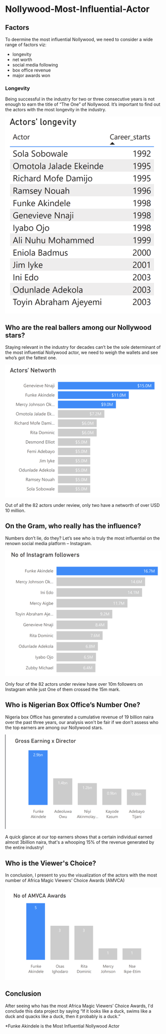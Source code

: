# Nollywood-Most-Influential-Actor

## Factors
To deermine the most influential Nollywood, we need to consider a wide range of factors viz: 
- longevity
- net worth
- social media following
- box office revenue
- major awards won

### Longevity

Being successful in the industry for two or three consecutive years is not enough to earn the title of “The One” of Nollywood. It’s important to find out the actors with the most longevity in the industry.

![](https://github.com/saintgokex/Nollywood-Most-Influential-/blob/d5ffa0b85d8e3d1c1e8ad5b38bcdfb46c0e117a2/Screenshot_20240430-015528.png)

## Who are the real ballers among our Nollywood stars?
Staying relevant in the industry for decades can’t be the sole determinant of the most influential Nollywood actor, we need to weigh the wallets and see who’s got the fattest one.

![](https://github.com/saintgokex/Nollywood-Most-Influential-/blob/d5ffa0b85d8e3d1c1e8ad5b38bcdfb46c0e117a2/Screenshot_20240430-015546.png)

Out of all the 82 actors under review, only two have a networth of over USD 10 million.

## On the Gram, who really has the influence?

Numbers don’t lie, do they? Let’s see who is truly the most influential on the renown social media platform – Instagram. 

![](https://github.com/saintgokex/Nollywood-Most-Influential-/blob/d5ffa0b85d8e3d1c1e8ad5b38bcdfb46c0e117a2/Screenshot_20240430-015559.png)

Only four of the 82 actors under review have over 10m followers on Instagram while just One of them crossed the 15m mark.


## Who is Nigerian Box Office’s Number One? 

Nigeria box Office has generated a cumulative revenue of 19 billion naira over the past three years, our analysis won't be fair if we don't assess who the top earners are among our Nollywood stars. 

![](https://github.com/saintgokex/Nollywood-Most-Influential-/blob/d5ffa0b85d8e3d1c1e8ad5b38bcdfb46c0e117a2/Screenshot_20240430-015620.png)

A quick glance at our top earners shows that a certain individual earned almost 3billion naira, that's a whooping 15% of the  revenue generated by the entire industry! 

## Who is the Viewer's Choice? 

In conclusion, I present to you the visualization of the actors with the most number of Africa Magic Viewers’ Choice Awards (AMVCA)

![](https://github.com/saintgokex/Nollywood-Most-Influential-/blob/d5ffa0b85d8e3d1c1e8ad5b38bcdfb46c0e117a2/Screenshot_20240430-015637.png)

## Conclusion
After seeing who has the most Africa Magic Viewers’ Choice Awards, I'd conclude this data project by saying 
“If it looks like a duck, swims like a duck and quacks like a duck, then it probably is a duck.” 

*Funke Akindele is the Most Influential Nollywood Actor
